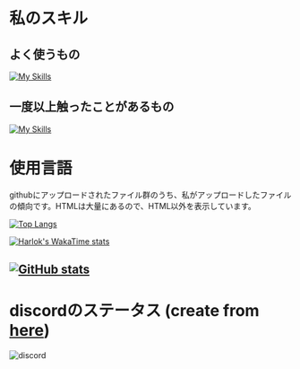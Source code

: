 # 私のスキル

## よく使うもの
[![My Skills](https://skillicons.dev/icons?i=discord,css,git,github,gmail,html,js,md,mongodb,nginx,nodejs,npm,replit,sentry,vscode,windows&theme=dark)](https://skillicons.dev)

## 一度以上触ったことがあるもの
[![My Skills](https://skillicons.dev/icons?i=docker,c,cloudflare,heroku,linux,ubuntu,unity,vim&theme=dark)](https://skillicons.dev)


# 使用言語

githubにアップロードされたファイル群のうち、私がアップロードしたファイルの傾向です。HTMLは大量にあるので、HTML以外を表示しています。

[![Top Langs](https://github-readme-stats.vercel.app/api/top-langs/?username=Hoshimikan6490&theme=merko&locale=ja&langs_count=20&hide=html)](https://github.com/anuraghazra/github-readme-stats)

[![Harlok's WakaTime stats](https://github-readme-stats.vercel.app/api/wakatime?username=hoshimikan6490&locale=ja)](https://github.com/anuraghazra/github-readme-stats)

[![GitHub stats](https://github-readme-stats.vercel.app/api?username=Hoshimikan6490&theme=merko&locale=ja)](https://github.com/anuraghazra/github-readme-stats)
---
# discordのステータス (create from [here](https://discord.c99.nl/))
![discord](https://discord.c99.nl/widget/theme-3/728495196303523900.png)
